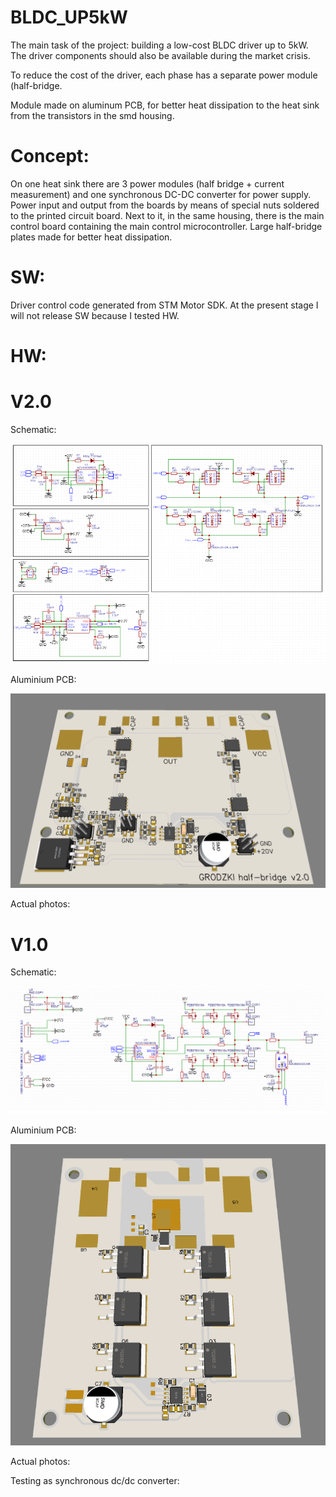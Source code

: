 # BLDC_UP5kW

The main task of the project: building a low-cost BLDC driver up to 5kW. The driver components should also be available during the market crisis.

To reduce the cost of the driver, each phase has a separate power module (half-bridge.

Module made on aluminum PCB, for better heat dissipation to the heat sink from the transistors in the smd housing.

# Concept:

On one heat sink there are 3 power modules (half bridge + current measurement) and one synchronous DC-DC converter for power supply. Power input and output from the boards by means of special nuts soldered to the printed circuit board.
Next to it, in the same housing, there is the main control board containing the main control microcontroller.
Large half-bridge plates made for better heat dissipation.

# SW:

Driver control code generated from STM Motor SDK. At the present stage I will not release SW because I tested HW.


# HW:

# V2.0
Schematic:

![Alt Text](https://github.com/mrGrodzki/BLDC_UP5kW/blob/main/v2.0/schematicBLDCv2_0.png)

Aluminium PCB:

![Alt Text](https://github.com/mrGrodzki/BLDC_UP5kW/blob/main/v2.0/PCBBLDCv2_0.png)

Actual photos:

# V1.0

Schematic:

![Alt Text](https://github.com/mrGrodzki/BLDC_UP5kW/blob/main/v1.0/schematicBLDCv1_0.png)

Aluminium PCB:

![Alt Text](https://github.com/mrGrodzki/BLDC_UP5kW/blob/main/v1.0/PCBBLDCv1_0.png)

Actual photos:

Testing as synchronous dc/dc converter:
